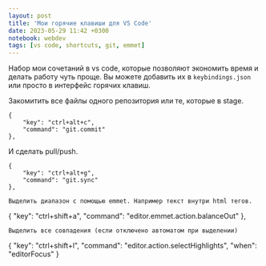 ```yaml
---
layout: post
title: 'Мои горячие клавиши для VS Code'
date: 2023-05-29 11:42 +0300
notebook: webdev
tags: [vs code, shortcuts, git, emmet]
---
```

Набор мои сочетаний в vs code, которые позволяют экономить время и делать работу чуть проще. Вы можете добавить их в `keybindings.json` или просто в интерфейс горячих клавиш.

Закомитить все файлы одного репозитория или те, которые в stage.

```
{
	"key": "ctrl+alt+c",
	"command": "git.commit"
},
```
И сделать pull/push.
```
{
	"key": "ctrl+alt+g",
	"command": "git.sync"
},
```
```
Выделить диапазон с помощью emmet. Например текст внутри html тегов.
```
{
	"key": "ctrl+shift+a",
	"command": "editor.emmet.action.balanceOut"
},
```
Выделить все совпадения (если отключено автоматом при выделении)
```
{
  "key": "ctrl+shift+l",
  "command": "editor.action.selectHighlights",
  "when": "editorFocus"
}
```